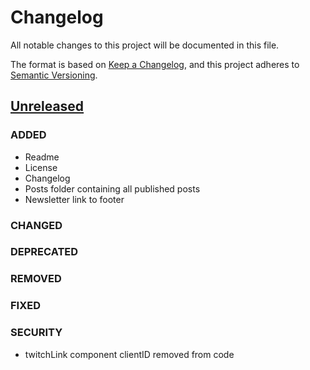 # Changelog
All notable changes to this project will be documented in this file.

The format is based on [Keep a Changelog](https://keepachangelog.com/en/1.0.0/),
and this project adheres to [Semantic Versioning](https://semver.org/spec/v2.0.0.html).

## [Unreleased]
### ADDED

- Readme
- License
- Changelog
- Posts folder containing all published posts
- Newsletter link to footer

### CHANGED

### DEPRECATED

### REMOVED

### FIXED

### SECURITY

- twitchLink component clientID removed from code

[Unreleased]: https://github.com/sneakycrow/website/compare/1.1.0...HEAD
[1.1.0]: https://github.com/sneakycrow/website/releases/tag/1.1.0
[1.2.0]: https://github.com/sneakycrow/website/releases/tag/1.2.0

